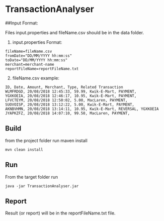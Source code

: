 # TransactionAnalyser

##Input Format:

Files input.properties and fileName.csv should be in the data folder.

1. input.properties Format:
````
fileName=fileName.csv
fromDate="DD/MM/YYYY hh:mm:ss"
toDate="DD/MM/YYYY hh:mm:ss"
merchant=merchant-name
reportFileName=reportFileName.txt
````

2. fileName.csv example:
````
ID, Date, Amount, Merchant, Type, Related Transaction
WLMFRDGD, 20/08/2018 12:45:33, 59.99, Kwik-E-Mart, PAYMENT,
YGXKOEIA, 20/08/2018 12:46:17, 10.95, Kwik-E-Mart, PAYMENT,
LFVCTEYM, 20/08/2018 12:50:02, 5.00, MacLaren, PAYMENT,
SUOVOISP, 20/08/2018 13:12:22, 5.00, Kwik-E-Mart, PAYMENT,
AKNBVHMN, 20/08/2018 13:14:11, 10.95, Kwik-E-Mart, REVERSAL, YGXKOEIA
JYAPKZFZ, 20/08/2018 14:07:10, 99.50, MacLaren, PAYMENT,
````

## Build
from the project folder run maven install
````
mvn clean install
````

## Run
From the target folder run
````
java -jar TransactionAnalyser.jar
````

## Report
Result (or report) will be in the reportFileName.txt file.
